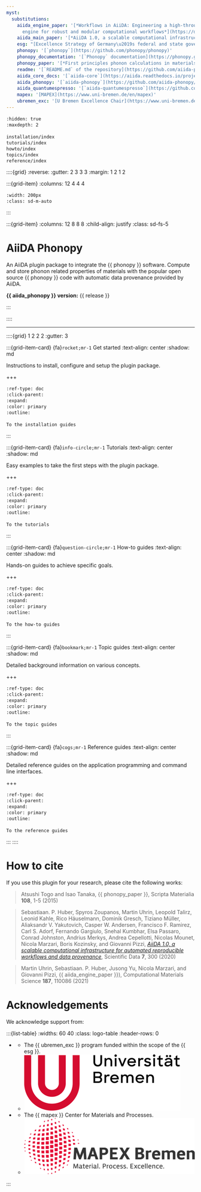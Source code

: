 ```yaml
---
myst:
  substitutions:
    aiida_engine_paper: '[*Workflows in AiiDA: Engineering a high-throughput, event-based
      engine for robust and modular computational workflows*](https://doi.org/10.1016/j.commatsci.2020.110086)'
    aiida_main_paper: '[*AiiDA 1.0, a scalable computational infrastructure for automated reproducible workflows and data provenance*](https://doi.org/10.1038/s41597-020-00638-4)'
    esg: "[Excellence Strategy of Germany\u2019s federal and state governments](https://www.dfg.de/en/research_funding/excellence_strategy/index.html)"
    phonopy: '[`phonopy`](https://github.com/phonopy/phonopy)'
    phonopy_documentation: '[`Phonopy` documentation](https://phonopy.github.io/phonopy/install.html)'
    phonopy_paper: '[*First principles phonon calculations in materials science*](http://dx.doi.org/10.1016/j.scriptamat.2015.07.021)'
    readme: '[`README.md` of the repository](https://github.com/aiida-phonopy/aiida-phonopy/blob/develop/README.md)'
    aiida_core_docs: '[`aiida-core`](https://aiida.readthedocs.io/projects/aiida-core/en/latest/intro/get_started.html) documentation'
    aiida_phonopy: '[`aiida-phonopy`](https://github.com/aiida-phonopy/aiida-phonopy)'
    aiida_quantumespresso: '[`aiida-quantumespresso`](https://github.com/aiidateam/aiida-quantumespresso)'
    mapex: '[MAPEX](https://www.uni-bremen.de/en/mapex)'
    ubremen_exc: '[U Bremen Excellence Chair](https://www.uni-bremen.de/u-bremen-excellence-chairs)'
---
```


```{toctree}
:hidden: true
:maxdepth: 2

installation/index
tutorials/index
howto/index
topics/index
reference/index
```

::::{grid}
:reverse:
:gutter: 2 3 3 3
:margin: 1 2 1 2

:::{grid-item}
:columns: 12 4 4 4

```{image} images/logo_aiida.svg
:width: 200px
:class: sd-m-auto
```
:::

:::{grid-item}
:columns: 12 8 8 8
:child-align: justify
:class: sd-fs-5

# AiiDA Phonopy

An AiiDA plugin package to integrate the {{ phonopy }} software.
Compute and store phonon related properties of materials with the popular open source {{ phonopy }} code
with automatic data provenance provided by AiiDA.

**{{ aiida_phonopy }} version:** {{ release }}

:::

::::

______________________________________________________________________


::::{grid} 1 2 2 2
:gutter: 3

:::{grid-item-card} {fa}`rocket;mr-1` Get started
:text-align: center
:shadow: md

Instructions to install, configure and setup the plugin package.

+++

```{button-ref} installation/index
:ref-type: doc
:click-parent:
:expand:
:color: primary
:outline:

To the installation guides
```
:::

:::{grid-item-card} {fa}`info-circle;mr-1` Tutorials
:text-align: center
:shadow: md

Easy examples to take the first steps with the plugin package.

+++

```{button-ref} tutorials/index
:ref-type: doc
:click-parent:
:expand:
:color: primary
:outline:

To the tutorials
```
:::

:::{grid-item-card} {fa}`question-circle;mr-1` How-to guides
:text-align: center
:shadow: md

Hands-on guides to achieve specific goals.

+++

```{button-ref} howto/index
:ref-type: doc
:click-parent:
:expand:
:color: primary
:outline:

To the how-to guides
```
:::

:::{grid-item-card} {fa}`bookmark;mr-1` Topic guides
:text-align: center
:shadow: md

Detailed background information on various concepts.

+++

```{button-ref} topics/index
:ref-type: doc
:click-parent:
:expand:
:color: primary
:outline:

To the topic guides
```
:::

:::{grid-item-card} {fa}`cogs;mr-1` Reference guides
:text-align: center
:shadow: md

Detailed reference guides on the application programming and command line interfaces.

+++

```{button-ref} reference/api/aiida_phonopy/index
:ref-type: doc
:click-parent:
:expand:
:color: primary
:outline:

To the reference guides
```
:::
::::

# How to cite

If you use this plugin for your research, please cite the following works:

> Atsushi Togo and Isao Tanaka, {{ phonopy_paper }}, Scripta Materialia **108**, 1-5 (2015)

> Sebastiaan. P. Huber, Spyros Zoupanos, Martin Uhrin, Leopold Talirz, Leonid Kahle, Rico Häuselmann, Dominik Gresch, Tiziano Müller, Aliaksandr V. Yakutovich, Casper W. Andersen, Francisco F. Ramirez, Carl S. Adorf, Fernando Gargiulo, Snehal Kumbhar, Elsa Passaro, Conrad Johnston, Andrius Merkys, Andrea Cepellotti, Nicolas Mounet, Nicola Marzari, Boris Kozinsky, and Giovanni Pizzi,
[*AiiDA 1.0, a scalable computational infrastructure for automated
reproducible workflows and data provenance*](https://doi.org/10.1038/s41597-020-00638-4),
Scientific Data **7**, 300 (2020)

> Martin Uhrin, Sebastiaan. P. Huber, Jusong Yu, Nicola Marzari, and Giovanni Pizzi,
{{ aiida_engine_paper }}),
 Computational Materials Science **187**, 110086 (2021)

# Acknowledgements

We acknowledge support from:

:::{list-table}
:widths: 60 40
:class: logo-table
:header-rows: 0

* - The {{ ubremen_exc }} program funded within the scope of the {{ esg }}.
  - ![ubremen](images/UBREMEN.png)
* - The {{ mapex }} Center for Materials and Processes.
  - ![mapex](images/MAPEX.jpg)

:::
